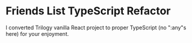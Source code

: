 # Friends List TypeScript Refactor
I converted Trilogy vanilla React project to proper TypeScript (no ":any"s here) for your enjoyment.
